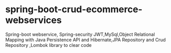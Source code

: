 # spring-boot-crud-ecommerce-webservices
Spring-boot webservice, Spring-security JWT,MySql,Object Relational Mapping with Java Persistence API and Hibernate,JPA Repository and Crud Repository ,Lombok library to clear code
